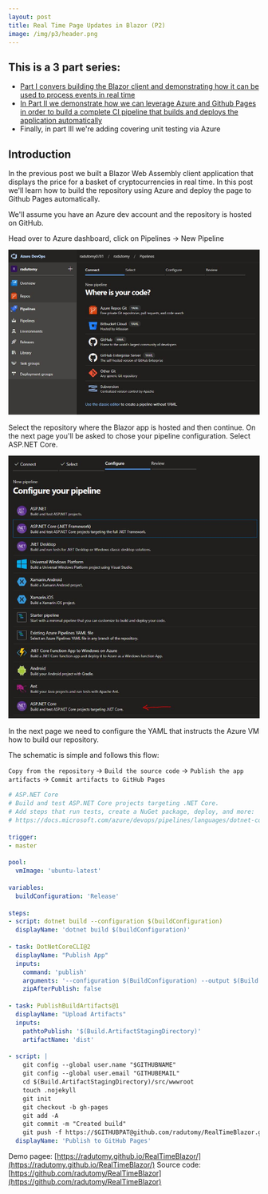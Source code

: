 ```yaml
---	
layout: post	
title: Real Time Page Updates in Blazor (P2)
image: /img/p3/header.png
---	
```


## This is a 3 part series:
- [Part I convers building the Blazor client and demonstrating how it can be used to process events in real time](https://radutomy.github.io/2020-05-08-realtimeblazor-p1/)
- [In Part II  we demonstrate how we can leverage Azure and Github Pages in order to build a complete CI pipeline that builds and deploys the application automatically](https://radutomy.github.io/2020-05-15-realtimeblazor-p2/)
- Finally, in part III we're adding covering unit testing via Azure

## Introduction

In the previous post we built a Blazor Web Assembly client application that displays the price for a basket of cryptocurrencies in real time. In this post we'll learn how to build the repository using Azure and deploy the page to Github Pages automatically.  

We'll assume you have an Azure dev account and the repository is hosted on GitHub.

Head over to Azure dashboard, click on Pipelines -> New Pipeline

![alt text][1]

Select the repository where the Blazor app is hosted and then continue. On the next page you'll be asked to chose your pipeline configuration. Select ASP.NET Core.

![alt text][2]

In the next page we need to configure the YAML that instructs the Azure VM how to build our repository.

The schematic is simple and follows this flow:

`Copy from the repository` -> `Build the source code` -> `Publish the app artifacts` -> `Commit artifacts to GitHub Pages`

```yml
# ASP.NET Core
# Build and test ASP.NET Core projects targeting .NET Core.
# Add steps that run tests, create a NuGet package, deploy, and more:
# https://docs.microsoft.com/azure/devops/pipelines/languages/dotnet-core

trigger:
- master

pool:
  vmImage: 'ubuntu-latest'

variables:
  buildConfiguration: 'Release'

steps:
- script: dotnet build --configuration $(buildConfiguration)
  displayName: 'dotnet build $(buildConfiguration)'

- task: DotNetCoreCLI@2
  displayName: "Publish App"
  inputs:
    command: 'publish'
    arguments: '--configuration $(BuildConfiguration) --output $(Build.ArtifactStagingDirectory)'
    zipAfterPublish: false

- task: PublishBuildArtifacts@1
  displayName: "Upload Artifacts"
  inputs:
    pathtoPublish: '$(Build.ArtifactStagingDirectory)'
    artifactName: 'dist'

- script: |
    git config --global user.name "$GITHUBNAME"
    git config --global user.email "GITHUBEMAIL"
    cd $(Build.ArtifactStagingDirectory)/src/wwwroot
    touch .nojekyll
    git init
    git checkout -b gh-pages
    git add -A
    git commit -m "Created build"
    git push -f https://$GITHUBPAT@github.com/radutomy/RealTimeBlazor.git gh-pages
  displayName: 'Publish to GitHub Pages'
```


Demo pagee: [https://radutomy.github.io/RealTimeBlazor/](https://radutomy.github.io/RealTimeBlazor/)
Source code: [https://github.com/radutomy/RealTimeBlazor](https://github.com/radutomy/RealTimeBlazor)

[1]: https://raw.githubusercontent.com/radutomy/radutomy.github.io/master/img/p4/img1.JPG
[2]: https://raw.githubusercontent.com/radutomy/radutomy.github.io/master/img/p4/img2.JPG
[3]: https://raw.githubusercontent.com/radutomy/radutomy.github.io/master/img/p4/img3.JPG
[4]: https://raw.githubusercontent.com/radutomy/radutomy.github.io/master/img/p4/img4.JPG